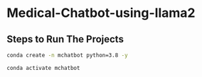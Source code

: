 # Medical-Chatbot-using-llama2


## Steps to Run The Projects

```Bash
conda create -n mchatbot python=3.8 -y
```

```Bash
conda activate mchatbot
```

